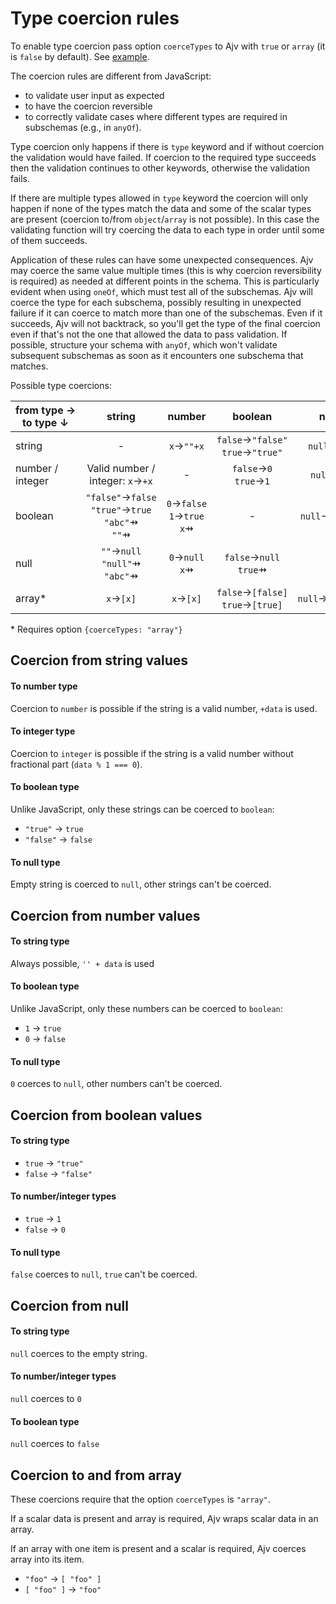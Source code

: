 # Type coercion rules

To enable type coercion pass option `coerceTypes` to Ajv with `true` or `array` (it is `false` by default).
See [example](./guide/modifying-data.md#coercing-data-types).

The coercion rules are different from JavaScript:

- to validate user input as expected
- to have the coercion reversible
- to correctly validate cases where different types are required in subschemas (e.g., in `anyOf`).

Type coercion only happens if there is `type` keyword and if without coercion the validation would have failed. If
coercion to the required type succeeds then the validation continues to other keywords, otherwise the validation fails.

If there are multiple types allowed in `type` keyword the coercion will only happen if none of the types match the data
and some of the scalar types are present (coercion to/from `object`/`array` is not possible). In this case the
validating function will try coercing the data to each type in order until some of them succeeds.

Application of these rules can have some unexpected consequences. Ajv may coerce the same value multiple times (this is
why coercion reversibility is required) as needed at different points in the schema. This is particularly evident when
using `oneOf`, which must test all of the subschemas. Ajv will coerce the type for each subschema, possibly resulting in
unexpected failure if it can coerce to match more than one of the subschemas. Even if it succeeds, Ajv will not
backtrack, so you'll get the type of the final coercion even if that's not the one that allowed the data to pass
validation. If possible, structure your schema with `anyOf`, which won't validate subsequent subschemas as soon as it
encounters one subschema that matches.

Possible type coercions:

| from&nbsp;type&nbsp;&rarr;<br>to&nbsp;type&nbsp;&darr; |                                     string                                      |                      number                       |                    boolean                     |         null         |                    array\*                     |
| ------------------------------------------------------ | :-----------------------------------------------------------------------------: | :-----------------------------------------------: | :--------------------------------------------: | :------------------: | :--------------------------------------------: |
| string                                                 |                                        -                                        |                  `x`&rarr;`""+x`                  | `false`&rarr;`"false"`<br>`true`&rarr;`"true"` |   `null`&rarr;`""`   |                 `[x]`&rarr;`x`                 |
| number /<br>integer                                    |                  Valid number /<br>integer: `x`&rarr;`+x`<br>                   |                         -                         |      `false`&rarr;`0`<br>`true`&rarr;`1`       |   `null`&rarr;`0`    |                 `[x]`&rarr;`x`                 |
| boolean                                                | `"false"`&rarr;`false`<br>`"true"`&rarr;`true`<br>`"abc"`&#8696;<br>`""`&#8696; | `0`&rarr;`false`<br>`1`&rarr;`true`<br>`x`&#8696; |                       -                        | `null`&rarr;`false`  | `[false]`&rarr;`false`<br>`[true]`&rarr;`true` |
| null                                                   |              `""`&rarr;`null`<br>`"null"`&#8696;<br>`"abc"`&#8696;              |           `0`&rarr;`null`<br>`x`&#8696;           |      `false`&rarr;`null`<br>`true`&#8696;      |          -           |              `[null]`&rarr;`null`              |
| array\*                                                |                                 `x`&rarr;`[x]`                                  |                  `x`&rarr;`[x]`                   | `false`&rarr;`[false]`<br>`true`&rarr;`[true]` | `null`&rarr;`[null]` |                       -                        |

\* Requires option `{coerceTypes: "array"}`

## Coercion from string values

#### To number type

Coercion to `number` is possible if the string is a valid number, `+data` is used.

#### To integer type

Coercion to `integer` is possible if the string is a valid number without fractional part (`data % 1 === 0`).

#### To boolean type

Unlike JavaScript, only these strings can be coerced to `boolean`:

- `"true"` -> `true`
- `"false"` -> `false`

#### To null type

Empty string is coerced to `null`, other strings can't be coerced.

## Coercion from number values

#### To string type

Always possible, `'' + data` is used

#### To boolean type

Unlike JavaScript, only these numbers can be coerced to `boolean`:

- `1` -> `true`
- `0` -> `false`

#### To null type

`0` coerces to `null`, other numbers can't be coerced.

## Coercion from boolean values

#### To string type

- `true` -> `"true"`
- `false` -> `"false"`

#### To number/integer types

- `true` -> `1`
- `false` -> `0`

#### To null type

`false` coerces to `null`, `true` can't be coerced.

## Coercion from null

#### To string type

`null` coerces to the empty string.

#### To number/integer types

`null` coerces to `0`

#### To boolean type

`null` coerces to `false`

## Coercion to and from array

These coercions require that the option `coerceTypes` is `"array"`.

If a scalar data is present and array is required, Ajv wraps scalar data in an array.

If an array with one item is present and a scalar is required, Ajv coerces array into its item.

- `"foo"` -> `[ "foo" ]`
- `[ "foo" ]` -> `"foo"`

